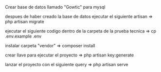 Crear base de datos llamado "Gowtic" para mysql

despues de haber creado la base de datos ejecutar el siguiente artisan =>
php artisan migrate

ejecutar el siguiente codigo dentro de la carpeta de la prueba tecnica =>
cp .env.example .env

instalar carpeta "vendor" =>
composer install

crear llave para ejecutar el proyecto =>
php artisan key:generate

lanzar el proyecto con el siguiente query =>
php artisan serve
